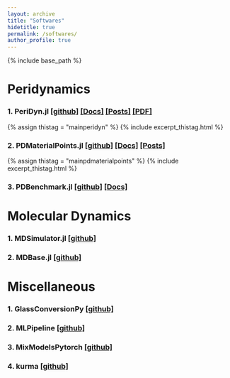 ```yaml
---
layout: archive
title: "Softwares"
hidetitle: true
permalink: /softwares/
author_profile: true
---
```


{% include base_path %}
# Peridynamics


### 1. __PeriDyn.jl__ [[github]](https://github.com/ravinderbhattoo/PeriDyn) [[Docs]](https://ravinderbhattoo.github.io/PeriDyn) [[Posts]](/blogs/cat_peridyn) [[PDF]]({{site.author.baseurl}}/files/PeriDyn.pdf)

{% assign thistag = "mainperidyn" %}
{% include excerpt_thistag.html %}

### 2. __PDMaterialPoints.jl__ [[github]](https://github.com/ravinderbhattoo/PDMaterialPoints.jl) [[Docs]](https://ravinderbhattoo.github.io/PDMaterialPoints.jl) [[Posts]](/blogs/cat_pdmaterialpoints)

{% assign thistag = "mainpdmaterialpoints" %}
{% include excerpt_thistag.html %}

### 3. __PDBenchmark.jl__ [[github]](https://github.com/ravinderbhattoo/PDBenchmark) [[Docs]](https://ravinderbhattoo.github.io/PDBenchmark)

# Molecular Dynamics

### 1. __MDSimulator.jl__ [[github]](https://github.com/ravinderbhattoo/MDSimulator)

### 2. __MDBase.jl__ [[github]](https://github.com/ravinderbhattoo/MDBase)

# Miscellaneous

### 1. __GlassConversionPy__ [[github]](https://github.com/ravinderbhattoo/GlassConversionPy)

### 2. __MLPipeline__ [[github]](https://github.com/ravinderbhattoo/MLPipeline)

### 3. __MixModelsPytorch__ [[github]](https://github.com/ravinderbhattoo/MixModelsPytorch)

### 4. __kurma__ [[github]](https://github.com/ravinderbhattoo/kurma)


